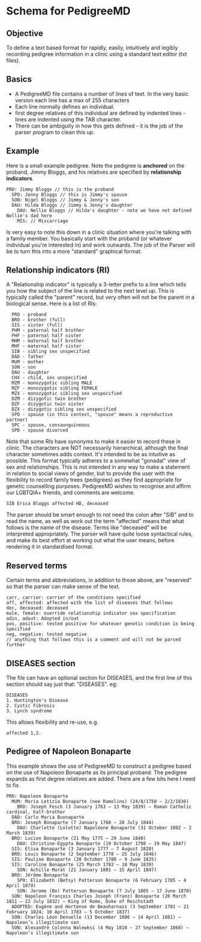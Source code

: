 # Schema for PedigreeMD
## Objective
To define a text based format for rapidly, easily, intuitively and legibly recording pedigree information in a clinic using a standard text editor (txt files).

## Basics
* A PedigreeMD file contains a number of lines of text. In the very basic version each line has a max of 255 characters
* Each line normally defines an individual.
* first degree relatives of this individual are defined by indented lines - lines are indented using the TAB character.
* There can be ambiguity in how this gets defined - it is the job of the parser program to clean this up.
## Example
Here is a small example pedigree. Note the pedigree is **anchored** on the proband, Jimmy Bloggs, and his relatives are specified by **relationship indicators**.
~~~
PRO: Jimmy Bloggs // this is the proband
  SPO: Jenny Bloggs // this is Jimmy's spouse
  SON: Nigel Bloggs // Jimmy & Jenny's son
  DAU: Hilda Bloggs // Jimmy & Jenny's daughter
    DAU: Nellie Bloggs // Hilda's daughter - note we have not defined Nellie's dad here
    MIS: // Miscarriage
~~~
Is very easy to note this down in a clinic situation where you're talking with a family member. You basically start with the proband (or whatever individual you're interested in) and work outwards. The job of the Parser will be to turn this into a more "standard" graphical format.
## Relationship indicators (RI)
A "Relationship indicator" is typically a 3-letter prefix to a line which tells you how the subject of the line is related to the next level up. This is typically called the "parent" record, but very often will not be the parent in a biological sense. Here is a list of RIs:
~~~
  PRO - proband
  BRO - brother (full)
  SIS - sister (full)
  PHM - paternal half brother
  PHF - paternal half sister
  MHM - maternal half brother
  MHF - maternal half sister
  SIB - sibling sex unspecified
  DAD - father
  MUM - mother
  SON - son
  DAU - daughter
  CHX - child, sex unspecified
  MZM - monozygotic sibling MALE
  MZF - monozygotic sibling FEMALE
  MZX - monozygotic sibling sex unspecified
  DZM - dizygotic twin brother
  DZF - dizygotic twin sister
  DZX - dizygotic sibling sex unspecified
  SPO - spouse (in this context, "spouse" means a reproductive partner)
  SPC - spouse, consaunguineous
  SPD - spouse divorced
~~~  
Note that some RIs have synonyms to make it easier to record these in clinic. The characters are NOT necessarily hierarchical, although the final character sometimes adds context. It's intended to be as intuitive as possible. This format typically adheres to a somewhat "gonadal" view of sex and relationships. This is not intended in any way to make a statement in relation to social views of gender, but to provide the user with the flexibility to record family trees (pedigrees) as they find appropriate for genetic counselling purposes. PedigreeMD wishes to recognise and affirm our LGBTQIA+ friends, and comments are welcome.

~~~
SIB Erica Bloggs affected HD, deceased
~~~
The parser should be smart enough to not need the colon after "SIB" and to read the name, as well as work out the term "affected" means that what follows is the name of the disease. Terms like "deceased" will be interpreted appropriately. The parser will have quite loose syntactical rules, and make its best effort at working out what the user means, before rendering it in standardised format.

## Reserved terms
Certain terms and abbreviations, in addition to those above, are "reserved" so that the parser can make sense of the text. 
~~~
carr, carrier: carrier of the conditions specified 
aff, affected: affected with the list of diseases that follows
dec, deceased: deceased
male, female: override relationship indicator sex specification
adin, adout: Adopted in/out
pos, positive: tested positive for whatever genetic condition is being specified
neg, negative: tested negative
// anything that follows this is a comment and will not be parsed further 
~~~
## DISEASES section
The file can have an optional section for DISEASES, and the first line of this section should say just that: "DISEASES". eg:
~~~
DISEASES
1. Huntington's Disease
2. Cystic Fibrosis
3. Lynch syndrome
~~~
This allows flexibility and re-use, e.g. 
~~~
affected 1,2. 
~~~

## Pedigree of Napoleon Bonaparte
This example shows the use of PedigreeMD to construct a pedigree based on the use of Napoleon Bonaparte as its principal proband. The pedigree expands as first degree relatives are added. There are a few bits here I need to fix.
~~~
PRO: Napoleon Bonaparte
  MUM: Maria Letizia Bonaparte (nee Ramolino) (24/8/1750 – 2/2/1836)
    BRO: Joseph Fesch (3 January 1763 – 13 May 1839) – Roman Catholic cardinal, half-brother
  DAD: Carlo Maria Buonaparte
  BRO: Joseph Bonaparte (7 January 1768 – 28 July 1844)
    DAU: Charlotte (Lolotte) Napoléone Bonaparte (31 October 1802 – 2 March 1839)
  BRO: Lucien Bonaparte (21 May 1775 – 29 June 1840)
    DAU: Christine-Egypta Bonaparte (19 October 1798 – 19 May 1847)
  SIS: Elisa Bonaparte (3 January 1777 – 7 August 1820)
  BRO: Louis Bonaparte (2 September 1778 – 25 July 1846)
  SIS: Pauline Bonaparte (20 October 1780 – 9 June 1825)
  SIS: Caroline Bonaparte (25 March 1782 – 18 May 1839)
    SON: Achille Murat (21 January 1801 – 15 April 1847)
  BRO: Jérôme Bonaparte
    SPO: Elizabeth (Betsy) Patterson Bonaparte (6 February 1785 – 4 April 1879)
    SON: Jerome (Bo) Patterson Bonaparte (7 July 1805 – 17 June 1870)
  SON: Napoleon François Charles Joseph (Franz) Bonaparte (20 March 1811 – 22 July 1832) – King of Rome, Duke of Reichstadt
  ADOPTED: Eugène and Hortense de Beauharnais (3 September 1781 – 21 February 1824; 10 April 1783 – 5 October 1837)
  SON: Charles Léon Denuelle (13 December 1806 – 14 April 1881) – Napoleon’s illegitimate son
  SON: Alexandre Colonna Walewksi (4 May 1810 – 27 September 1868) – Napoleon’s illegitimate son
~~~
